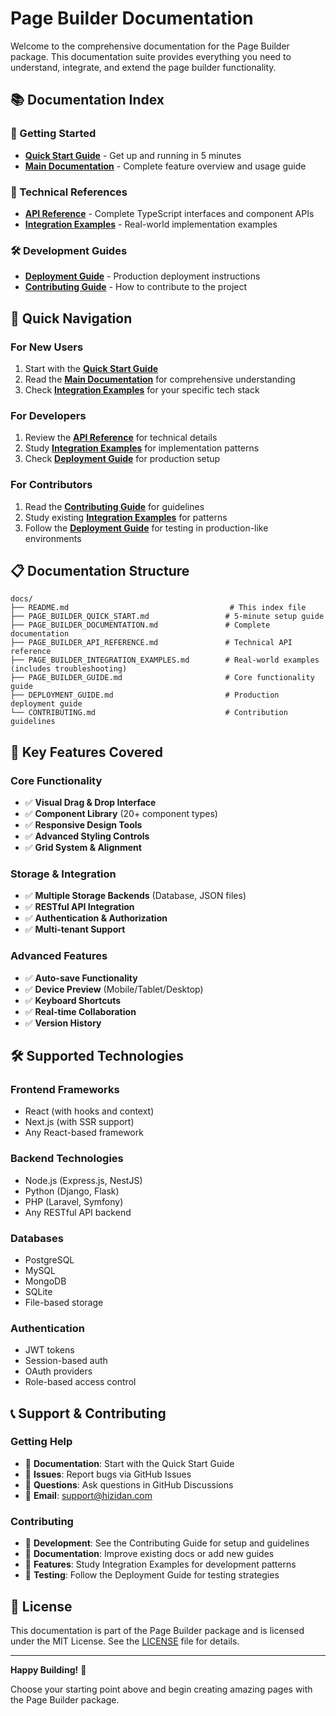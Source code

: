 # Page Builder Documentation

Welcome to the comprehensive documentation for the Page Builder package. This documentation suite provides everything you need to understand, integrate, and extend the page builder functionality.

## 📚 Documentation Index

### 🚀 Getting Started

- **[Quick Start Guide](PAGE_BUILDER_QUICK_START.md)** - Get up and running in 5 minutes
- **[Main Documentation](PAGE_BUILDER_DOCUMENTATION.md)** - Complete feature overview and usage guide

### 📖 Technical References

- **[API Reference](PAGE_BUILDER_API_REFERENCE.md)** - Complete TypeScript interfaces and component APIs
- **[Integration Examples](PAGE_BUILDER_INTEGRATION_EXAMPLES.md)** - Real-world implementation examples

### 🛠️ Development Guides

- **[Deployment Guide](DEPLOYMENT_GUIDE.md)** - Production deployment instructions
- **[Contributing Guide](CONTRIBUTING.md)** - How to contribute to the project

## 🎯 Quick Navigation

### For New Users

1. Start with the **[Quick Start Guide](PAGE_BUILDER_QUICK_START.md)**
2. Read the **[Main Documentation](PAGE_BUILDER_DOCUMENTATION.md)** for comprehensive understanding
3. Check **[Integration Examples](PAGE_BUILDER_INTEGRATION_EXAMPLES.md)** for your specific tech stack

### For Developers

1. Review the **[API Reference](PAGE_BUILDER_API_REFERENCE.md)** for technical details
2. Study **[Integration Examples](PAGE_BUILDER_INTEGRATION_EXAMPLES.md)** for implementation patterns
3. Check **[Deployment Guide](DEPLOYMENT_GUIDE.md)** for production setup

### For Contributors

1. Read the **[Contributing Guide](CONTRIBUTING.md)** for guidelines
2. Study existing **[Integration Examples](PAGE_BUILDER_INTEGRATION_EXAMPLES.md)** for patterns
3. Follow the **[Deployment Guide](DEPLOYMENT_GUIDE.md)** for testing in production-like environments

## 📋 Documentation Structure

```
docs/
├── README.md                                    # This index file
├── PAGE_BUILDER_QUICK_START.md                 # 5-minute setup guide
├── PAGE_BUILDER_DOCUMENTATION.md               # Complete documentation
├── PAGE_BUILDER_API_REFERENCE.md               # Technical API reference
├── PAGE_BUILDER_INTEGRATION_EXAMPLES.md        # Real-world examples (includes troubleshooting)
├── PAGE_BUILDER_GUIDE.md                       # Core functionality guide
├── DEPLOYMENT_GUIDE.md                         # Production deployment guide
└── CONTRIBUTING.md                             # Contribution guidelines
```

## 🚀 Key Features Covered

### Core Functionality

- ✅ **Visual Drag & Drop Interface**
- ✅ **Component Library** (20+ component types)
- ✅ **Responsive Design Tools**
- ✅ **Advanced Styling Controls**
- ✅ **Grid System & Alignment**

### Storage & Integration

- ✅ **Multiple Storage Backends** (Database, JSON files)
- ✅ **RESTful API Integration**
- ✅ **Authentication & Authorization**
- ✅ **Multi-tenant Support**

### Advanced Features

- ✅ **Auto-save Functionality**
- ✅ **Device Preview** (Mobile/Tablet/Desktop)
- ✅ **Keyboard Shortcuts**
- ✅ **Real-time Collaboration**
- ✅ **Version History**

## 🛠️ Supported Technologies

### Frontend Frameworks

- React (with hooks and context)
- Next.js (with SSR support)
- Any React-based framework

### Backend Technologies

- Node.js (Express.js, NestJS)
- Python (Django, Flask)
- PHP (Laravel, Symfony)
- Any RESTful API backend

### Databases

- PostgreSQL
- MySQL
- MongoDB
- SQLite
- File-based storage

### Authentication

- JWT tokens
- Session-based auth
- OAuth providers
- Role-based access control

## 📞 Support & Contributing

### Getting Help

- 📖 **Documentation**: Start with the Quick Start Guide
- 🐛 **Issues**: Report bugs via GitHub Issues
- 💬 **Questions**: Ask questions in GitHub Discussions
- 📧 **Email**: <support@hizidan.com>

### Contributing

- 🔧 **Development**: See the Contributing Guide for setup and guidelines
- 📝 **Documentation**: Improve existing docs or add new guides
- 🚀 **Features**: Study Integration Examples for development patterns
- 🧪 **Testing**: Follow the Deployment Guide for testing strategies

## 📄 License

This documentation is part of the Page Builder package and is licensed under the MIT License. See the [LICENSE](../LICENSE) file for details.

---

**Happy Building!** 🎉

Choose your starting point above and begin creating amazing pages with the Page Builder package.
